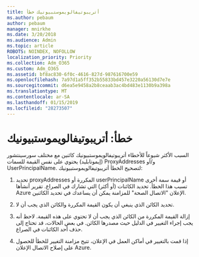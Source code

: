 ```yaml
---
title: أتريبوتيفالويموستبيونيك خطأ
ms.author: pebaum
author: pebaum
manager: mnirkhe
ms.date: 3/20/2018
ms.audience: Admin
ms.topic: article
ROBOTS: NOINDEX, NOFOLLOW
localization_priority: Priority
ms.collection: Adm_O365
ms.custom: Adm_O365
ms.assetid: bf8ac830-6f0c-4616-827d-987616700e59
ms.openlocfilehash: 7a97d1a5ff352b55833bd457e3220a56130d7e7e
ms.sourcegitcommit: d6ea5e9458a2b8ceaab3ac4bd483e1130b9a398a
ms.translationtype: MT
ms.contentlocale: ar-SA
ms.lasthandoff: 01/15/2019
ms.locfileid: "28273507"
---
```

# <a name="error-attributevaluemustbeunique"></a>خطأ: أتريبوتيفالويموستبيونيك

السبب الأكثر شيوعاً للأخطاء أتريبوتيفالويموستبيونيك كائنين مع مختلف سورسينتشور (إيموتابليد) يحتوي على نفس القيمة للسمات ProxyAddresses و/أو UserPrincipalName. لتصحيح الخطأ أتريبوتيفالويموستبيونيك:
  
1. تحديد proxyAddresses المكررة أو userPrincipalName أو قيمة سمة أخرى تسبب هذا الخطأ. تحديد الكائنات (أو أكثر) التي تشارك في الصراع. تقرير أنشأها Azure الإعلان "الاتصال الصحة" للمزامنة يمكن أن يساعدك في تحديد الكائنين.
    
2. تحديد الكائن الذي ينبغي أن يكون القيمة المكررة والكائن الذي يجب أن لا.
    
3. إزالة القيمة المكررة من الكائن الذي يجب أن لا تحتوي على هذه القيمة. لاحظ أنه يجب إجراء التغيير في الدليل حيث مصدرها الكائن. في بعض الحالات، قد تحتاج إلى حذف أحد الكائنات في الصراع.
    
4. إذا قمت بالتغيير في أماكن العمل في الإعلان، تتيح مزامنة التغيير للخطأ للحصول على إصلاح الاتصال الإعلان Azure.
    

